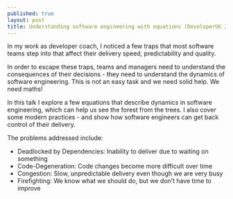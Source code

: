 ```yaml
---
published: true
layout: post
title: Understanding software engineering with equations (DeveloperUG 2016 Talk)
---
```


In my work as developer coach, I noticed a few traps that most software teams step into that affect their delivery speed, predictability and quality.

In order to escape these traps, teams and managers need to understand the consequences of their decisions - they need to understand the dynamics of software engineering. This is not an easy task and we need solid help. We need maths!

In this talk I explore a few equations that describe dynamics in software engineering, which can help us see the forest from the trees. I also cover some modern practices - and show how software engineers can get back control of their delivery.

The problems addressed include:
  * Deadlocked by Dependencies: Inability to deliver due to waiting on something
  * Code-Degeneration: Code changes become more difficult over time
  * Congestion: Slow, unpredictable delivery even though we are very busy
  * Firefighting: We know what we should do, but we don’t have time to improve 
